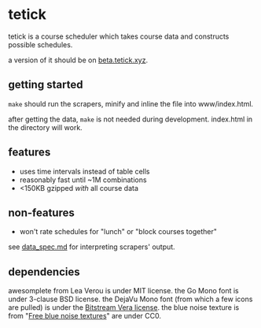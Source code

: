 # tetick

tetick is a course scheduler which takes course data and constructs possible schedules.

a version of it should be on [beta.tetick.xyz](https://beta.tetick.xyz).

## getting started

`make` should run the scrapers, minify and inline the file into www/index.html.

after getting the data, `make` is not needed during development. index.html in the directory will work.

## features

- uses time intervals instead of table cells
- reasonably fast until ~1M combinations
- <150KB gzipped *with* all course data

## non-features

- won't rate schedules for "lunch" or "block courses together"

see [data_spec.md](https://github.com/duck2/tetick/blob/master/data_spec.md) for interpreting scrapers' output.

## dependencies

awesomplete from Lea Verou is under MIT license.
the Go Mono font is under 3-clause BSD license.
the DejaVu Mono font (from which a few icons are pulled) is under the [Bitstream Vera license](https://dejavu-fonts.github.io/License.html).
the blue noise texture is from "[Free blue noise textures](http://momentsingraphics.de/BlueNoise.html)" are under CC0.

